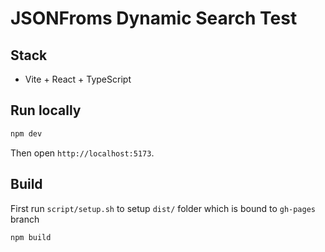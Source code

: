 # JSONFroms Dynamic Search Test

## Stack
- Vite + React + TypeScript

## Run locally

```bash
npm dev   
```

Then open `http://localhost:5173`.

## Build

First run `script/setup.sh` to setup `dist/` folder which is bound to `gh-pages` branch

```bash
npm build 
```



